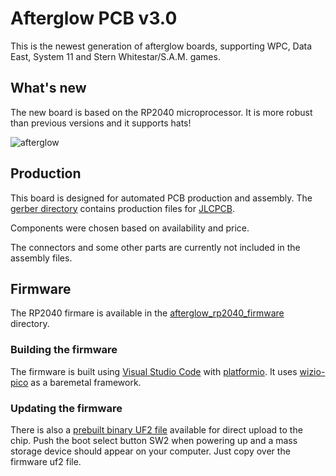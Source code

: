 # Afterglow PCB v3.0

This is the newest generation of afterglow boards, supporting WPC, Data East, System 11 and Stern Whitestar/S.A.M. games.

## What's new

The new board is based on the RP2040 microprocessor. It is more robust than previous versions and it supports hats!

![afterglow](https://github.com/smyp/afterglow/blob/master/docu/images/ag_30_whatsnew.jpg "Afterglow PCB v3.0 What's New")

## Production
This board is designed for automated PCB production and assembly. The [gerber directory](https://github.com/bitfieldlabs/afterglow/tree/master/afterglow_pcb_v30/gerber) contains production files for [JLCPCB](https://jlcpcb.com/).

Components were chosen based on availability and price.

The connectors and some other parts are currently not included in the assembly files.

## Firmware
The RP2040 firmare is available in the [afterglow_rp2040_firmware](https://github.com/bitfieldlabs/afterglow/tree/master/afterglow_rp2040_firmware) directory. 

### Building the firmware
The firmware is built using [Visual Studio Code](https://code.visualstudio.com/) with [platformio](https://platformio.org/).
It uses [wizio-pico](https://github.com/maxgerhardt/wizio-pico) as a baremetal framework.

### Updating the firmware
There is also a [prebuilt binary UF2 file](https://github.com/bitfieldlabs/afterglow/tree/master/afterglow_rp2040_firmware/firmware_binary_uf2) available for direct upload to the chip. Push the boot select button SW2 when powering up and a mass storage device should appear on your computer. Just copy over the firmware uf2 file.
